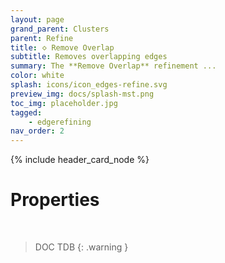 ```yaml
---
layout: page
grand_parent: Clusters
parent: Refine
title: 🝔 Remove Overlap
subtitle: Removes overlapping edges
summary: The **Remove Overlap** refinement ...
color: white
splash: icons/icon_edges-refine.svg
preview_img: docs/splash-mst.png
toc_img: placeholder.jpg
tagged: 
    - edgerefining
nav_order: 2
---
```


{% include header_card_node %}

# Properties
<br>

> DOC TDB
{: .warning }

